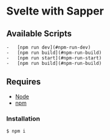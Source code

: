 # Svelte with Sapper

## Available Scripts
    -   [npm run dev](#npm-run-dev)
    -   [npm run build](#npm-run-build)
    -   [npm run start](#npm-run-start)
    -   [npm run build](#npm-run-build)

## Requires

-   [Node](https://nodejs.org/en/download)
-   [npm](https://www.npmjs.com/)

### Installation

```bash
$ npm i
```
